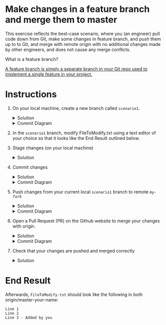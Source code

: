 # Make changes in a feature branch and merge them to master

This exercise reflects the best-case scenario, where you (an engineer) pull code down from Git, make some changes in feature branch, and push them up to to Git, and merge with remote origin with no additional changes made by other engineers, and does not cause any merge conflicts. 

What is a feature branch?

[A feature branch is simply a separate branch in your Git repo used to implement a single feature in your project.](https://bocoup.com/blog/git-workflow-walkthrough-feature-branches)

# Instructions
1. On your local machine, create a new branch called `scenario1`.
    <details>
    <summary>Solution</summary>

    ```console
    $ git checkout -b scenario1
    ```
    </details>

    <details>
    <summary>Commit Diagram</summary>

    Each letter represents a commit. Currently, both `master-your-name` and `my-fork` is pointing at the same commit (the existing content in the repo).
    ```
    A---B master-your-name, my-fork
    ```
    </details>

1. In the `scenario1` branch, modify FileToModify.txt using a text editor of your choice so that it looks like the End Result outlined below. 
1. Stage changes (on your local machine)
    <details>
    <summary>Solution</summary>
    
    ```console 
    $ git stage -A
    ```
    </details>
1. Commit changes
    <details>
    <summary>Solution</summary>
    
    ```console 
    $ git commit -m "your message"
    ```
    </details>
    <details>
    <summary>Commit Diagram</summary>

    Local Repo: 
    
    Branch `scenario1` is pointing at your new commit, C.
    ```
      C scenario1
     /
    A---B master-your-name
    ```

    `my-fork`: 
    
    no changes have been made to remote `my-fork`
    ```
    A---B master-your-name
    ```

    `origin`: 
    
    no changes have been made to remote `origin`
    ```
    A---B master-your-name
    ```
    </details>
1. Push changes from your current local `scenario1` branch to remote `my-fork`
    <details>
    <summary>Solution</summary>
    
    ```console
    $ git push -u my-fork scenario1
    ```
    </details>
    <details>
    <summary>Commit Diagram</summary>

    Local Repo: 
    
    ```
      C scenario1
     /
    A---B master-your-name
    ```

    `my-fork`: 
    ```
      C scenario1
     /
    A---B master-your-name
    ```

    `origin`:
    ```
    A---B master-your-name
    ```
    </details>
1. Open a Pull Request (PR) on the Github website to merge your changes with origin. 
    <details>
    <summary>Solution</summary>
    
    1. Go to `your-fork` (where you pushed your changes) on the Github website. By deafult, this is located at [github.intuit.com/<your-name>/git-practice](github.intuit.com/<your-name>/git-practice).
    1. Click "New pull request" (besides "Branch: master-<your-name>"). Notice this action automatically takes you to the `git-practice` repo in Albertasaurus, as this is where you are trying to merge your code change to. 
    1. Scroll down to see all the file change(s) you have made. Once you have ensured the changes are correct, click the green "Create pull request" button. Add a descriptive title and description illustrating the nature of your code change if you wish. 
    1. Git will automatically run some tests ensuring that your code change is compatible with the existing code in `origin`. If checks fail, there are some issues you need to fix in your code before you're able to merge it. You can also ask reviewers, labels, or assign this task to someone else from the column on the right-hand side. 
    1. Once all checks have passed, you can click "Merge pull request", then "Confirm merge". You also can optionally include some comments describing the merged content. 
    1. You can go to the "code" tab in `Albertasaurus/git-practice`, go to the `master-your-name` branch, and see that your changes are merged.
    </details>

    <details>
    <summary>Commit Diagram</summary>

    Local Repo: 
    
    ```
      C scenario1
     /
    A---B master-your-name
    ```

    `my-fork`: 
    ```
      C scenario1
     /
    A---B master-your-name
    ```

    `origin`:

    After `my-fork` is merged with `master-your-name`, `master-your-name` will also point at your latest commit, C.
    ```
    A---B---C master-your-name
    ```
    </details>
1. Check that your changes are pushed and merged correctly
    <details>
    <summary>Solution</summary>
    
    ```console
    $ git log
    ```
    </detail>

# End Result
Afterwards, `FileToModify.txt` should look like the following in both origin/master-your-name:
```
Line 1 
Line 2
Line 3 - Added by you
```